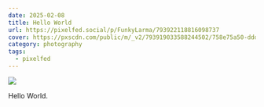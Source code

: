 ```yaml
---
date: 2025-02-08
title: Hello World
url: https://pixelfed.social/p/FunkyLarma/793922118816098737
cover: https://pxscdn.com/public/m/_v2/793919033588244502/758e75a50-ddd61a/HK8ERNy1dTuR/sqmE9rbS2G7g8j92fjOHKcrXxoOHfGqzfohH26Bk.jpg
category: photography
tags:
  - pixelfed
---
```


<div class="gallery">

![](https://pxscdn.com/public/m/_v2/793919033588244502/758e75a50-ddd61a/HK8ERNy1dTuR/sqmE9rbS2G7g8j92fjOHKcrXxoOHfGqzfohH26Bk.jpg)

Hello World.

</div>

